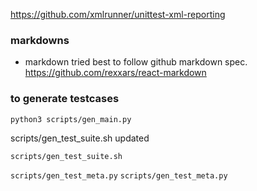 https://github.com/xmlrunner/unittest-xml-reporting


### markdowns
- markdown tried best to follow github markdown spec.
https://github.com/rexxars/react-markdown

### to generate testcases

`python3 scripts/gen_main.py`

scripts/gen_test_suite.sh updated

`scripts/gen_test_suite.sh`

`scripts/gen_test_meta.py`
`scripts/gen_test_meta.py`
